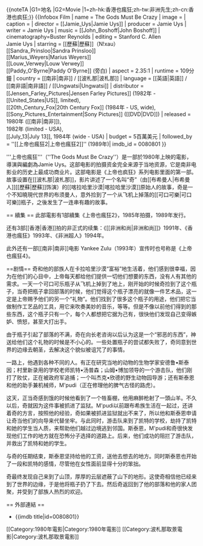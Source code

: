 {{noteTA
|G1=地名
|G2=Movie
|1=zh-hk:香港也瘋狂;zh-tw:非洲先生;zh-cn:香港也疯狂;}}
{{Infobox Film |
 name = The Gods Must Be Crazy |
 image = |
 caption =  |
 director = [[Jamie_Uys|Jamie Uys]] |
 producer = Jamie Uys |
 writer = Jamie Uys |
 music = [[John_Boshoff|John Boshoff]] |
 cinematography=Buster Reynolds |
 editing = Stanford C. Allen<br />Jamie Uys |
 starring = [[歷蘇|歷蘇]]（N!xau）<br />[[Sandra_Prinsloo|Sandra Prinsloo]]<br />[[Marius_Weyers|Marius Weyers]]<br />[[Louw_Verwey|Louw Verwey]]<br />[[Paddy_O'Byrne|Paddy O'Byrne]] (旁白) |
 aspect = 2.35:1 |
 runtime = 109分鐘 |
 country = [[南非|南非]] / [[波札那|波札那]] |
 language = [[英語|英語]] / [[南非語|南非語]] / [[Ungwatsi|Ungwatsi]] |
 distributor = [[Jensen_Farley_Pictures|Jensen Farley Pictures]] (1982年 - [[United_States|US]], limited),<br />[[20th_Century_Fox|20th Century Fox]] (1984年 - US, wide),<br />[[Sony_Pictures_Entertainment|Sony Pictures]] ([[DVD|DVD]]) |
released = 1980年 ([[南非|南非]]),<br />1982年 (limited - USA),<br />[[July_13|July 13]], 1984年 (wide - USA) |
 budget = 5百萬美元 |
 followed_by = ''[[上帝也瘋狂2|上帝也瘋狂2]]'' (1989年)|
 imdb_id = 0080801
}}

'''上帝也瘋狂'''（''The Gods Must Be Crazy''）是一部於1980年上映的電影，導演與編劇為Jamie Uys。这部电影的拍摄资金完全来源于当地资源，它是南非电影业的历史上最成功商业片。这部电影是《上帝也疯狂》系列电影里面的第一部。故事设置在[[波札那|波札那]]，影片讲述了一个名叫“奇”（由[[布希曼人|布希曼人]][[歷蘇|歷蘇]]饰演）的[[喀拉哈里沙漠|喀拉哈里沙漠]]原始人的故事，奇是一个不知曉現代世界的布须曼人，意外捡到了一个从飞机上掉落的[[可口可樂|可口可樂]]瓶子，之後发生了一连串有趣的故事。

== 續集 ==
此部電影有1部續集《上帝也瘋狂2》，1985年拍摄，1989年发行。

还有3部[[香港|香港]]拍的非正式的续集：《[[非洲和尚|非洲和尚]]》1991年、《香港也瘋狂》1993年、《非洲超人》1994年。

此外还有一部[[南非|南非]]电影 Yankee Zulu（1993年）宣传时也号称是《上帝也瘋狂4》。

==剧情==
奇和他的部族人在卡拉哈里沙漠“富裕”地生活着，他们感到很幸福，因为在他们的心目中，上帝每天都给他们提供一切他们想要的东西，没有人有其他的需求。一天一个可口可乐瓶子从飞机上掉到了地上，刚开始的时候奇捡到了这个瓶子，当奇把瓶子拿回部落的时候，他们觉得这个瓶子漂亮的就像一件艺术品，这一定是上帝赐予他们的另一个“礼物”。他们找到了很多这个瓶子的用途，他们把它当做制作工艺品的工具，用它来吹奏美妙的音乐，等等。但是不像以前他们得到的那些东西，这个瓶子只有一个，每个人都想把它据为己有，很快他们发现自己变得嫉妒、愤怒，甚至大打出手。

由于瓶子引起了部落的不满，奇在向长老咨询以后认为这是一个“邪恶的东西”，神送给他们这个礼物的时候是不小心的。一些处置瓶子的尝试都失败了，奇同意到世界的边缘去朝圣，去解决这个貌似被诅咒了的事情。

一路上，他遇到各种不同的人。有正在研究当地的动物的生物学家安德鲁•斯泰因；村里新录用的学校老师凯特•汤普森；山姆•博加领导的一个游击队，他们刚打了败仗，正在被政府军追捕；一个叫杰克•欣德的野生动物园导游；还有斯泰恩和他的助手兼机械师，M'pudi（正在修理他的脾气古怪的路虎）。

这天，正当奇感到饿的时候他看到了一个牲畜棚，他用麻醉枪射了一頭山羊。不久以后，奇就因为这件事被抓进了监狱。M'pudi以前跟布希族生活在一起过，还讲着奇的方言，按照他的经验，奇如果被抓进监狱就出不来了，所以他和斯泰恩申请让奇当他们的向导来代替坐牢。与此同时，游击队来到了凯特的学校，劫持了凯特和她的学生当人质，来帮助他们越过边境逃到邻国。斯泰恩，M'pudi和奇很快发现他们工作的地方就在恐怖分子选择的道路上。后来，他们成功的阻拦了游击队，并救出了凯特和她的学生。

与奇的任期结束，斯泰恩坚持给他的工资，送他去想去的地方。同时斯泰恩也开始了一段和凯特的感情，尽管他在女性面前显得十分的笨拙。

奇最终发现自己来到了山顶，厚厚的云层遮蔽了山下的地形。这使奇相信他已经来到了世界的边缘，于是他将瓶子扔了下去。然后奇返回到了他的部落和他的家人团聚，并受到了部族人热烈的欢迎。

== 外部連結 ==
* {{imdb title|id=0080801}}

[[Category:1980年電影|Category:1980年電影]]
[[Category:波札那取景電影|Category:波札那取景電影]]